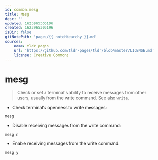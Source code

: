 ```yaml
---
id: common.mesg
title: Mesg
desc: ''
updated: 1623965306196
created: 1623965306196
isDir: false
gitNotePath: 'pages/{{ noteHiearchy }}.md'
sources:
  - name: tldr-pages
    url: 'https://github.com/tldr-pages/tldr/blob/master/LICENSE.md'
    license: Creative Commons
---
```

# mesg

> Check or set a terminal's ability to receive messages from other users, usually from the write command.
> See also `write`.

- Check terminal's openness to write messages:

`mesg`

- Disable receiving messages from the write command:

`mesg n`

- Enable receiving messages from the write command:

`mesg y`

